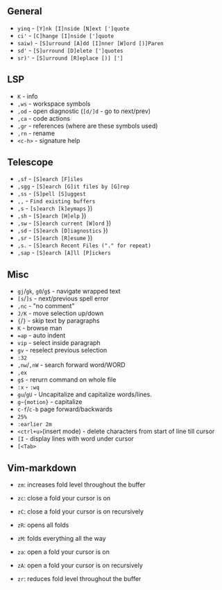 ## General

* `yinq` - `[Y]nk [I]nside [N]ext [']quote`
*  `ci'`  - `[C]hange [I]nside [']quote`
* `saiw)` - `[S]urround [A]dd [I]nner [W]ord [)]Paren`
* `sd'`   - `[S]urround [D]elete [']quotes`
* `sr)'`  - `[S]urround [R]eplace [)] [']`

## LSP

* `K` - info
* `,ws` - workspace symbols
* `,od` - open diagnostic (`[d/]d` - go to next/prev)
* `,ca` - code actions
* `,gr` - references (where are these symbols used)
* `,rn` - rename
* `<c-h>` - signature help

## Telescope

* `,sf` - `[S]earch [F]iles`
* `,sgg` - `[S]earch [G]it files by [G]rep`
* `,ss` - `[S]pell [S]uggest`
* `,,` - `Find existing buffers`
* `,s` - `[s]earch [k]eymaps` })
* `,sh` - `[S]earch [H]elp` })
* `,sw` - `[S]earch current [W]ord` })
* `,sd` - `[S]earch [D]iagnostics` })
* `,sr` - `[S]earch [R]esume` })
* `,s.` - `[S]earch Recent Files ("." for repeat)`
* `,sap` - `[S]earch [A]ll [P]ickers`

## Misc

* `gj`/`gk`, `g0`/`g$` - navigate wrapped text
* `[s`/`]s` - next/previous spell error
* `,nc` - "no comment"
* `J/K` - move selection up/down
* `{`/`}` - skip text by paragraphs
* `K` - browse man
* `=ap` - auto indent
* `vip` - select inside paragraph
* `gv` - reselect previous selection
* `:32`
* `,nw`/`,nW` - search forward word/WORD
* `,ex`
* `g$` - rerurn command on whole file
* `:x` - `:wq`
* `gu`/`gU` - Uncapitalize and capitalize words/lines.
* `g~{motion}` - capitalize
* `c-f`/`c-b` page forward/backwards
* `25%`
* `:earlier 2m`
* `<ctrl+u>`(insert mode) - delete characters from start of line till cursor
* `[I` - display lines with word under cursor
* `[<Tab>`

## Vim-markdown

* `zm`: increases fold level throughout the buffer
* `zc`: close a fold your cursor is on
* `zC`: close a fold your cursor is on recursively

* `zR`: opens all folds
* `zM`: folds everything all the way

* `za`: open a fold your cursor is on
* `zA`: open a fold your cursor is on recursively
* `zr`: reduces fold level throughout the buffer
